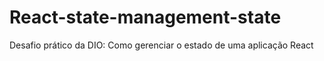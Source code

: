 # React-state-management-state
Desafio prático da DIO: Como gerenciar o estado de uma aplicação React
